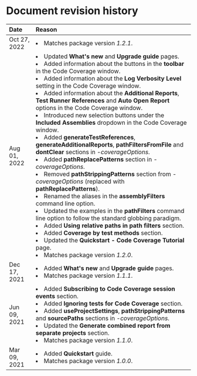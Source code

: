 # Document revision history

|Date|Reason|
|:---|:---|
|Oct 27, 2022|<li>Matches package version *1.2.1*.|
|Aug 01, 2022|<li>Updated **What's new** and **Upgrade guide** pages.<li>Added information about the buttons in the **toolbar** in the Code Coverage window.<li>Added information about the **Log Verbosity Level** setting in the Code Coverage window.<li>Added information about the **Additional Reports**, **Test Runner References** and **Auto Open Report** options in the Code Coverage window.<li>Introduced new selection buttons under the **Included Assemblies** dropdown in the Code Coverage window.<li>Added **generateTestReferences**, **generateAdditionalReports**, **pathFiltersFromFile** and **dontClear** sections in *-coverageOptions*.<li>Added **pathReplacePatterns** section in *-coverageOptions*.<li>Removed **pathStrippingPatterns** section from *-coverageOptions* (replaced with **pathReplacePatterns**).<li>Renamed the aliases in the **assemblyFilters** command line option.<li>Updated the examples in the **pathFilters** command line option to follow the standard globbing paradigm.<li>Added **Using relative paths in path filters** section.<li>Added **Coverage by test methods** section.<li>Updated the **Quickstart - Code Coverage Tutorial** page.<li>Matches package version *1.2.0*.|
|Dec 17, 2021|<li>Added **What's new** and **Upgrade guide** pages.<li>Matches package version *1.1.1*.|
|Jun 09, 2021|<li>Added **Subscribing to Code Coverage session events** section.<li>Added **Ignoring tests for Code Coverage** section.<li>Added **useProjectSettings**, **pathStrippingPatterns** and **sourcePaths** sections in *-coverageOptions*.<li>Updated the **Generate combined report from separate projects** section.<li>Matches package version *1.1.0*.|
|Mar 09, 2021|<li>Added **Quickstart** guide.<li>Matches package version *1.0.0*.|
